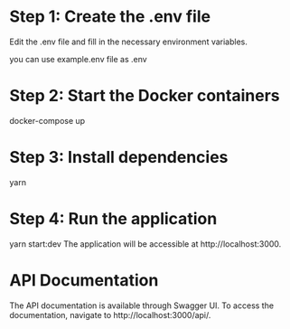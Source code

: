 # Step 1: Create the .env file
Edit the .env file and fill in the necessary environment variables.

you can use example.env file as .env

# Step 2: Start the Docker containers
docker-compose up

# Step 3: Install dependencies
yarn

# Step 4: Run the application
yarn start:dev
The application will be accessible at http://localhost:3000.

# API Documentation
The API documentation is available through Swagger UI. To access the documentation, navigate to http://localhost:3000/api/.
